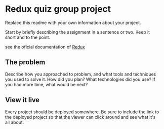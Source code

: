 # Redux quiz group project

Replace this readme with your own information about your project.

Start by briefly describing the assignment in a sentence or two. Keep it short and to the point.

see the oficial documentation of [Redux](https://react-redux.js.org/introduction/getting-started)

## The problem

Describe how you approached to problem, and what tools and techniques you used to solve it. How did you plan? What technologies did you use? If you had more time, what would be next?

## View it live

Every project should be deployed somewhere. Be sure to include the link to the deployed project so that the viewer can click around and see what it's all about.
